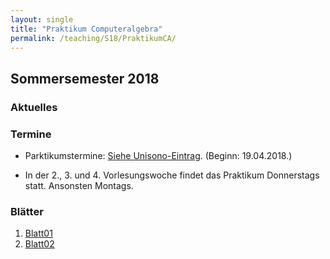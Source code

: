 ```yaml
---
layout: single
title: "Praktikum Computeralgebra"
permalink: /teaching/S18/PraktikumCA/
---
```


## Sommersemester 2018

### Aktuelles

### Termine

* Parktikumstermine: [Siehe Unisono-Eintrag](https://unisono.uni-siegen.de/qisserver/pages/cm/exa/examEventOverviewOwn/showOverview.xhtml?_flowId=examEventOverviewOwn-flow&_flowExecutionKey=e1s3). (Beginn: 19.04.2018.)

* In der 2., 3. und 4. Vorlesungswoche findet das Praktikum Donnerstags statt. Ansonsten Montags.

### Blätter

1. [Blatt01](https://www.mathb.rwth-aachen.de/~barakat/Lehre/SS18/Praktikum/Uebungen/blatt01.pdf)
2. [Blatt02](https://www.mathb.rwth-aachen.de/~barakat/Lehre/SS18/Praktikum/Uebungen/blatt02.pdf)
